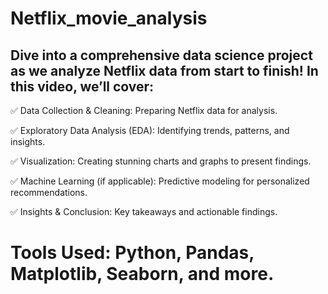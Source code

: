 # Netflix_movie_analysis

## Dive into a comprehensive data science project as we analyze Netflix data from start to finish! In this video, we’ll cover:

✅ Data Collection & Cleaning: Preparing Netflix data for analysis.

✅ Exploratory Data Analysis (EDA): Identifying trends, patterns, and insights.

✅ Visualization: Creating stunning charts and graphs to present findings.

✅ Machine Learning (if applicable): Predictive modeling for personalized recommendations.

✅ Insights & Conclusion: Key takeaways and actionable findings.

# Tools Used: Python, Pandas, Matplotlib, Seaborn, and more.

